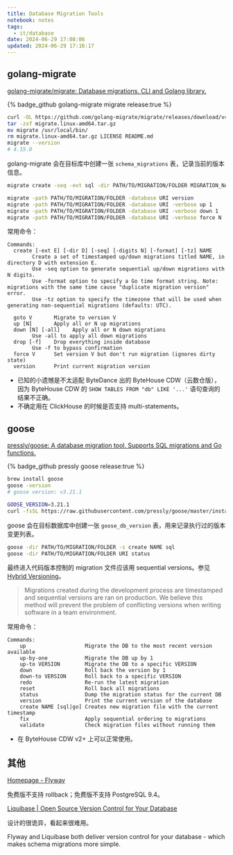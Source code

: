 ```yaml
---
title: Database Migration Tools
notebook: notes
tags:
  - it/database
date: 2024-06-29 17:08:06
updated: 2024-06-29 17:16:17
---
```

## golang-migrate

[golang-migrate/migrate: Database migrations. CLI and Golang library.](https://github.com/golang-migrate/migrate)

{% badge_github golang-migrate migrate release:true %}

``` bash
curl -OL https://github.com/golang-migrate/migrate/releases/download/v4.15.0/migrate.linux-amd64.tar.gz
tar -zxf migrate.linux-amd64.tar.gz
mv migrate /usr/local/bin/
rm migrate.linux-amd64.tar.gz LICENSE README.md
migrate --version
# 4.15.0
```

golang-migrate 会在目标库中创建一张 `schema_migrations` 表，记录当前的版本信息。

``` bash
migrate create -seq -ext sql -dir PATH/TO/MIGRATION/FOLDER MIGRATION_NAME

migrate -path PATH/TO/MIGRATION/FOLDER -database URI version
migrate -path PATH/TO/MIGRATION/FOLDER -database URI -verbose up 1
migrate -path PATH/TO/MIGRATION/FOLDER -database URI -verbose down 1
migrate -path PATH/TO/MIGRATION/FOLDER -database URI -verbose force N
```

常用命令：

``` text
Commands:
  create [-ext E] [-dir D] [-seq] [-digits N] [-format] [-tz] NAME
        Create a set of timestamped up/down migrations titled NAME, in directory D with extension E.
        Use -seq option to generate sequential up/down migrations with N digits.
        Use -format option to specify a Go time format string. Note: migrations with the same time cause "duplicate migration version" error.
        Use -tz option to specify the timezone that will be used when generating non-sequential migrations (defaults: UTC).

  goto V       Migrate to version V
  up [N]       Apply all or N up migrations
  down [N] [-all]    Apply all or N down migrations
        Use -all to apply all down migrations
  drop [-f]    Drop everything inside database
        Use -f to bypass confirmation
  force V      Set version V but don't run migration (ignores dirty state)
  version      Print current migration version
```

- 已知的小遗憾是不太适配 ByteDance 出的 ByteHouse CDW（云数仓版），因为 ByteHouse CDW 的 `SHOW TABLES FROM "db" LIKE '...'` 语句查询的结果不正确。
- 不确定用在 ClickHouse 的时候是否支持 multi-statements。

## goose

[pressly/goose: A database migration tool. Supports SQL migrations and Go functions.](https://github.com/pressly/goose)

{% badge_github pressly goose release:true %}

``` bash
brew install goose
goose -version
# goose version: v3.21.1
```

``` bash
GOOSE_VERSION=3.21.1
curl -fsSL https://raw.githubusercontent.com/pressly/goose/master/install.sh | sh -s v${GOOSE_VERSION}
```

goose 会在目标数据库中创建一张 `goose_db_version` 表，用来记录执行过的版本变更列表。

``` bash
goose -dir PATH/TO/MIGRATION/FOLDER -s create NAME sql
goose -dir PATH/TO/MIGRATION/FOLDER URI status
```

最终进入代码版本控制的 migration 文件应该用 sequential versions。参见 [Hybrid Versioning](https://github.com/pressly/goose?tab=readme-ov-file#hybrid-versioning)。

> Migrations created during the development process are timestamped and sequential versions are ran on production.
> We believe this method will prevent the problem of conflicting versions when writing software in a team environment.

常用命令：

``` text
Commands:
    up                   Migrate the DB to the most recent version available
    up-by-one            Migrate the DB up by 1
    up-to VERSION        Migrate the DB to a specific VERSION
    down                 Roll back the version by 1
    down-to VERSION      Roll back to a specific VERSION
    redo                 Re-run the latest migration
    reset                Roll back all migrations
    status               Dump the migration status for the current DB
    version              Print the current version of the database
    create NAME [sql|go] Creates new migration file with the current timestamp
    fix                  Apply sequential ordering to migrations
    validate             Check migration files without running them
```

- 在 ByteHouse CDW v2+ 上可以正常使用。

## 其他

[Homepage - Flyway](https://flywaydb.org/)

免费版不支持 rollback；免费版不支持 PostgreSQL 9.4。

[Liquibase | Open Source Version Control for Your Database](https://www.liquibase.org/)

设计的很诡异，看起来很难用。

Flyway and Liquibase both deliver version control for your database - which makes schema migrations more simple.
